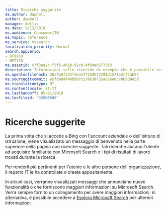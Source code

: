 ```yaml
---
title: Ricerche suggerite
ms.author: dawholl
author: dawholl
manager: kellis
ms.date: 9/12/2018
ms.audience: Consumer/IW
ms.topic: reference
ms.service: mssearch
localization_priority: Normal
search.appverid:
- BFB160
- MET150
ms.assetid: c7f3aa2c-f3f5-4d1b-91cd-4fd4ed3775d3
description: Informazioni sulle ricerche di esempio che è possibile visualizzare quando si usa Microsoft Search
ms.openlocfilehash: 38afbdf233feba1772b9b72291d1571e2cf7ab97
ms.sourcegitcommit: a5fd9d4f46bbb7c539630735ac16e0c786939e5d
ms.translationtype: HT
ms.contentlocale: it-IT
ms.lasthandoff: 05/01/2019
ms.locfileid: "33508506"
---
```

# <a name="suggested-searches"></a>Ricerche suggerite

La prima volta che si accede a Bing con l'account aziendale o dell'istituto di istruzione, viene visualizzato un messaggio di benvenuto nella parte superiore della pagina con ricerche suggerite. Tali ricerche aiutano l'utente ad acquisire familiarità con Microsoft Search e i tipi di risultati di lavoro trovati durante la ricerca.
  
Per renderli più pertinenti per l'utente e le altre persone dell'organizzazione, il reparto IT le ha controllate o create appositamente.
  
In alcuni casi, verranno visualizzati messaggi che annunciano nuove funzionalità o che forniscono maggiori informazioni su Microsoft Search. Verrà sempre fornito un collegamento per avere maggiori informazioni; in alternativa, è possibile accedere a [Esplora Microsoft Search](https://www.bing.com/business/explore) per ulteriori informazioni. 

  

